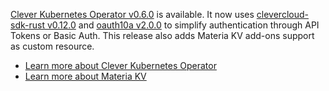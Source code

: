 
[Clever Kubernetes Operator v0.6.0](https://github.com/CleverCloud/clever-kubernetes-operator/releases/tag/v0.6.0) is available. It now uses [clevercloud-sdk-rust v0.12.0](https://github.com/CleverCloud/clevercloud-sdk-rust/releases/tag/v0.12.0) and [oauth10a v2.0.0](https://github.com/CleverCloud/oauth10a-rust/releases/tag/v2.0.0) to simplify authentication through API Tokens or Basic Auth. This release also adds Materia KV add-ons support as custom resource.

- [Learn more about Clever Kubernetes Operator](/developers/guides/kubernetes-operator)
- [Learn more about Materia KV](/developers/doc/addons/materia-kv)


